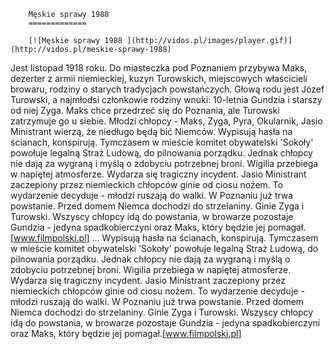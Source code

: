 
        Męskie sprawy 1988 
        =============
        
        [![Męskie sprawy 1988 ](http://vidos.pl/images/player.gif)](http://vidos.pl/meskie-sprawy-1988)
        
        
 Jest listopad 1918 roku. Do miasteczka pod Poznaniem przybywa Maks, dezerter z armii niemieckiej, kuzyn Turowskich, miejscowych właścicieli browaru, rodziny o starych tradycjach powstańczych. Głową rodu jest Józef Turowski, a najmłodsi członkowie rodziny wnuki: 10-letnia Gundzia i starszy od niej Zyga. Maks chce przedrzeć się do Poznania, ale Turowski zatrzymuje go u siebie. Młodzi chłopcy - Maks, Zyga, Pyra, Okularnik, Jasio Ministrant wierzą, że niedługo będą bić Niemców. Wypisują hasła na ścianach, konspirują. Tymczasem w mieście komitet obywatelski 'Sokoły' powołuje legalną Straż Ludową, do pilnowania porządku. Jednak chłopcy nie dają za wygraną i myślą o zdobyciu potrzebnej broni. Wigilia przebiega w napiętej atmosferze. Wydarza się tragiczny incydent. Jasio Ministrant zaczepiony przez niemieckich chłopców ginie od ciosu nożem. To wydarzenie decyduje - młodzi ruszają do walki. W Poznaniu już trwa powstanie. Przed domem Niemca dochodzi do strzelaniny. Ginie Zyga i Turowski. Wszyscy chłopcy idą do powstania, w browarze pozostaje Gundzia - jedyna spadkobierczyni oraz Maks, który będzie jej pomagał.[www.filmpolski.pl]  ... Wypisują hasła na ścianach, konspirują. Tymczasem w mieście komitet obywatelski 'Sokoły' powołuje legalną Straż Ludową, do pilnowania porządku. Jednak chłopcy nie dają za wygraną i myślą o zdobyciu potrzebnej broni. Wigilia przebiega w napiętej atmosferze. Wydarza się tragiczny incydent. Jasio Ministrant zaczepiony przez niemieckich chłopców ginie od ciosu nożem. To wydarzenie decyduje - młodzi ruszają do walki. W Poznaniu już trwa powstanie. Przed domem Niemca dochodzi do strzelaniny. Ginie Zyga i Turowski. Wszyscy chłopcy idą do powstania, w browarze pozostaje Gundzia - jedyna spadkobierczyni oraz Maks, który będzie jej pomagał.[www.filmpolski.pl]
    